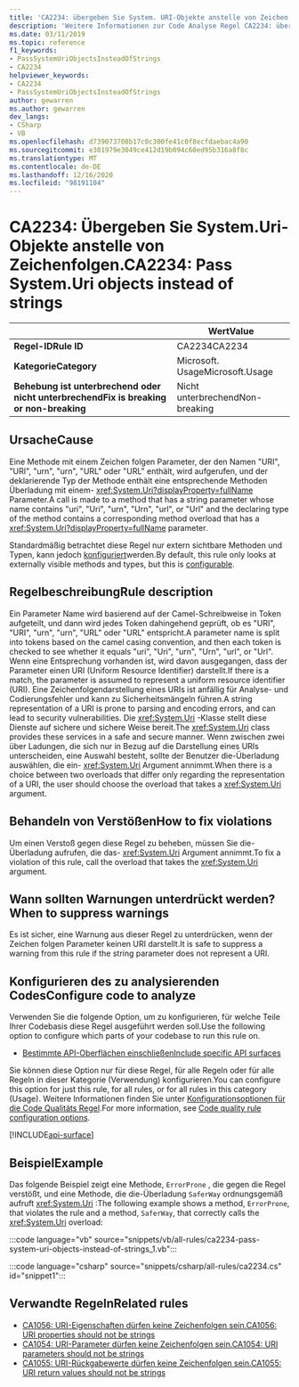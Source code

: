 ```yaml
---
title: 'CA2234: übergeben Sie System. URI-Objekte anstelle von Zeichen folgen (Code Analyse).'
description: 'Weitere Informationen zur Code Analyse Regel CA2234: übergeben von System. Uri-Objekten anstelle von Zeichen folgen'
ms.date: 03/11/2019
ms.topic: reference
f1_keywords:
- PassSystemUriObjectsInsteadOfStrings
- CA2234
helpviewer_keywords:
- CA2234
- PassSystemUriObjectsInsteadOfStrings
author: gewarren
ms.author: gewarren
dev_langs:
- CSharp
- VB
ms.openlocfilehash: d739073708b17c0c300fe41c0f8ecfdaebac4a90
ms.sourcegitcommit: e301979e3049ce412d19b094c60ed95b316a8f8c
ms.translationtype: MT
ms.contentlocale: de-DE
ms.lasthandoff: 12/16/2020
ms.locfileid: "98191104"
---
```

# <a name="ca2234-pass-systemuri-objects-instead-of-strings"></a><span data-ttu-id="96f52-103">CA2234: Übergeben Sie System.Uri-Objekte anstelle von Zeichenfolgen.</span><span class="sxs-lookup"><span data-stu-id="96f52-103">CA2234: Pass System.Uri objects instead of strings</span></span>

| | <span data-ttu-id="96f52-104">Wert</span><span class="sxs-lookup"><span data-stu-id="96f52-104">Value</span></span> |
|-|-|
| <span data-ttu-id="96f52-105">**Regel-ID**</span><span class="sxs-lookup"><span data-stu-id="96f52-105">**Rule ID**</span></span> |<span data-ttu-id="96f52-106">CA2234</span><span class="sxs-lookup"><span data-stu-id="96f52-106">CA2234</span></span>|
| <span data-ttu-id="96f52-107">**Kategorie**</span><span class="sxs-lookup"><span data-stu-id="96f52-107">**Category**</span></span> |<span data-ttu-id="96f52-108">Microsoft. Usage</span><span class="sxs-lookup"><span data-stu-id="96f52-108">Microsoft.Usage</span></span>|
| <span data-ttu-id="96f52-109">**Behebung ist unterbrechend oder nicht unterbrechend**</span><span class="sxs-lookup"><span data-stu-id="96f52-109">**Fix is breaking or non-breaking**</span></span> |<span data-ttu-id="96f52-110">Nicht unterbrechend</span><span class="sxs-lookup"><span data-stu-id="96f52-110">Non-breaking</span></span>|

## <a name="cause"></a><span data-ttu-id="96f52-111">Ursache</span><span class="sxs-lookup"><span data-stu-id="96f52-111">Cause</span></span>

<span data-ttu-id="96f52-112">Eine Methode mit einem Zeichen folgen Parameter, der den Namen "URI", "URI", "urn", "urn", "URL" oder "URL" enthält, wird aufgerufen, und der deklarierende Typ der Methode enthält eine entsprechende Methoden Überladung mit einem- <xref:System.Uri?displayProperty=fullName> Parameter.</span><span class="sxs-lookup"><span data-stu-id="96f52-112">A call is made to a method that has a string parameter whose name contains "uri", "Uri", "urn", "Urn", "url", or "Url" and the declaring type of the method contains a corresponding method overload that has a <xref:System.Uri?displayProperty=fullName> parameter.</span></span>

<span data-ttu-id="96f52-113">Standardmäßig betrachtet diese Regel nur extern sichtbare Methoden und Typen, kann jedoch [konfiguriert](#configure-code-to-analyze)werden.</span><span class="sxs-lookup"><span data-stu-id="96f52-113">By default, this rule only looks at externally visible methods and types, but this is [configurable](#configure-code-to-analyze).</span></span>

## <a name="rule-description"></a><span data-ttu-id="96f52-114">Regelbeschreibung</span><span class="sxs-lookup"><span data-stu-id="96f52-114">Rule description</span></span>

<span data-ttu-id="96f52-115">Ein Parameter Name wird basierend auf der Camel-Schreibweise in Token aufgeteilt, und dann wird jedes Token dahingehend geprüft, ob es "URI", "URI", "urn", "urn", "URL" oder "URL" entspricht.</span><span class="sxs-lookup"><span data-stu-id="96f52-115">A parameter name is split into tokens based on the camel casing convention, and then each token is checked to see whether it equals "uri", "Uri", "urn", "Urn", "url", or "Url".</span></span> <span data-ttu-id="96f52-116">Wenn eine Entsprechung vorhanden ist, wird davon ausgegangen, dass der Parameter einen URI (Uniform Resource Identifier) darstellt.</span><span class="sxs-lookup"><span data-stu-id="96f52-116">If there is a match, the parameter is assumed to represent a uniform resource identifier (URI).</span></span> <span data-ttu-id="96f52-117">Eine Zeichenfolgendarstellung eines URIs ist anfällig für Analyse- und Codierungsfehler und kann zu Sicherheitsmängeln führen.</span><span class="sxs-lookup"><span data-stu-id="96f52-117">A string representation of a URI is prone to parsing and encoding errors, and can lead to security vulnerabilities.</span></span> <span data-ttu-id="96f52-118">Die <xref:System.Uri> -Klasse stellt diese Dienste auf sichere und sichere Weise bereit.</span><span class="sxs-lookup"><span data-stu-id="96f52-118">The <xref:System.Uri> class provides these services in a safe and secure manner.</span></span> <span data-ttu-id="96f52-119">Wenn zwischen zwei über Ladungen, die sich nur in Bezug auf die Darstellung eines URIs unterscheiden, eine Auswahl besteht, sollte der Benutzer die-Überladung auswählen, die ein- <xref:System.Uri> Argument annimmt.</span><span class="sxs-lookup"><span data-stu-id="96f52-119">When there is a choice between two overloads that differ only regarding the representation of a URI, the user should choose the overload that takes a <xref:System.Uri> argument.</span></span>

## <a name="how-to-fix-violations"></a><span data-ttu-id="96f52-120">Behandeln von Verstößen</span><span class="sxs-lookup"><span data-stu-id="96f52-120">How to fix violations</span></span>

<span data-ttu-id="96f52-121">Um einen Verstoß gegen diese Regel zu beheben, müssen Sie die-Überladung aufrufen, die das- <xref:System.Uri> Argument annimmt.</span><span class="sxs-lookup"><span data-stu-id="96f52-121">To fix a violation of this rule, call the overload that takes the <xref:System.Uri> argument.</span></span>

## <a name="when-to-suppress-warnings"></a><span data-ttu-id="96f52-122">Wann sollten Warnungen unterdrückt werden?</span><span class="sxs-lookup"><span data-stu-id="96f52-122">When to suppress warnings</span></span>

<span data-ttu-id="96f52-123">Es ist sicher, eine Warnung aus dieser Regel zu unterdrücken, wenn der Zeichen folgen Parameter keinen URI darstellt.</span><span class="sxs-lookup"><span data-stu-id="96f52-123">It is safe to suppress a warning from this rule if the string parameter does not represent a URI.</span></span>

## <a name="configure-code-to-analyze"></a><span data-ttu-id="96f52-124">Konfigurieren des zu analysierenden Codes</span><span class="sxs-lookup"><span data-stu-id="96f52-124">Configure code to analyze</span></span>

<span data-ttu-id="96f52-125">Verwenden Sie die folgende Option, um zu konfigurieren, für welche Teile Ihrer Codebasis diese Regel ausgeführt werden soll.</span><span class="sxs-lookup"><span data-stu-id="96f52-125">Use the following option to configure which parts of your codebase to run this rule on.</span></span>

- [<span data-ttu-id="96f52-126">Bestimmte API-Oberflächen einschließen</span><span class="sxs-lookup"><span data-stu-id="96f52-126">Include specific API surfaces</span></span>](#include-specific-api-surfaces)

<span data-ttu-id="96f52-127">Sie können diese Option nur für diese Regel, für alle Regeln oder für alle Regeln in dieser Kategorie (Verwendung) konfigurieren.</span><span class="sxs-lookup"><span data-stu-id="96f52-127">You can configure this option for just this rule, for all rules, or for all rules in this category (Usage).</span></span> <span data-ttu-id="96f52-128">Weitere Informationen finden Sie unter [Konfigurationsoptionen für die Code Qualitäts Regel](../code-quality-rule-options.md).</span><span class="sxs-lookup"><span data-stu-id="96f52-128">For more information, see [Code quality rule configuration options](../code-quality-rule-options.md).</span></span>

[!INCLUDE[api-surface](~/includes/code-analysis/api-surface.md)]

## <a name="example"></a><span data-ttu-id="96f52-129">Beispiel</span><span class="sxs-lookup"><span data-stu-id="96f52-129">Example</span></span>

<span data-ttu-id="96f52-130">Das folgende Beispiel zeigt eine Methode, `ErrorProne` , die gegen die Regel verstößt, und eine Methode, die die-Überladung `SaferWay` ordnungsgemäß aufruft <xref:System.Uri> :</span><span class="sxs-lookup"><span data-stu-id="96f52-130">The following example shows a method, `ErrorProne`, that violates the rule and a method, `SaferWay`, that correctly calls the <xref:System.Uri> overload:</span></span>

:::code language="vb" source="snippets/vb/all-rules/ca2234-pass-system-uri-objects-instead-of-strings_1.vb":::

:::code language="csharp" source="snippets/csharp/all-rules/ca2234.cs" id="snippet1":::

## <a name="related-rules"></a><span data-ttu-id="96f52-131">Verwandte Regeln</span><span class="sxs-lookup"><span data-stu-id="96f52-131">Related rules</span></span>

- [<span data-ttu-id="96f52-132">CA1056: URI-Eigenschaften dürfen keine Zeichenfolgen sein.</span><span class="sxs-lookup"><span data-stu-id="96f52-132">CA1056: URI properties should not be strings</span></span>](ca1056.md)
- [<span data-ttu-id="96f52-133">CA1054: URI-Parameter dürfen keine Zeichenfolgen sein.</span><span class="sxs-lookup"><span data-stu-id="96f52-133">CA1054: URI parameters should not be strings</span></span>](ca1054.md)
- [<span data-ttu-id="96f52-134">CA1055: URI-Rückgabewerte dürfen keine Zeichenfolgen sein.</span><span class="sxs-lookup"><span data-stu-id="96f52-134">CA1055: URI return values should not be strings</span></span>](ca1055.md)
